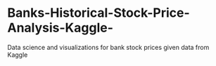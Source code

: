 # Banks-Historical-Stock-Price-Analysis-Kaggle-
Data science and visualizations for bank stock prices given data from Kaggle
